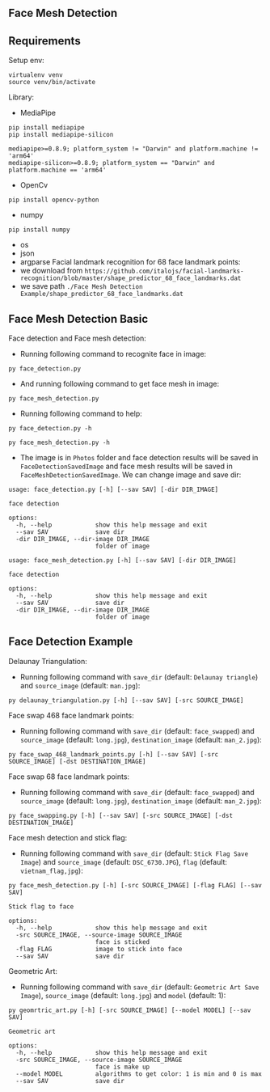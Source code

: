 ## **Face Mesh Detection**

## Requirements
Setup env:
```
virtualenv venv
source venv/bin/activate
```
Library:
- MediaPipe
```
pip install mediapipe
pip install mediapipe-silicon
```
```
mediapipe>=0.8.9; platform_system != "Darwin" and platform.machine != 'arm64'
mediapipe-silicon>=0.8.9; platform_system == "Darwin" and platform.machine == 'arm64'
```
- OpenCv
```
pip install opencv-python
```
- numpy
```
pip install numpy
```
- os
- json
- argparse
Facial landmark recognition for 68 face landmark points:
- we download from `https://github.com/italojs/facial-landmarks-recognition/blob/master/shape_predictor_68_face_landmarks.dat`
- we save path `./Face Mesh Detection Example/shape_predictor_68_face_landmarks.dat`
## Face Mesh Detection Basic
Face detection and Face mesh detection:
- Running following command to recognite face in image:
```
py face_detection.py
```
- And running following command to get face mesh in image:
```
py face_mesh_detection.py
```
- Running following command to help:
```
py face_detection.py -h
```
```
py face_mesh_detection.py -h
```
- The image is in `Photos` folder and face detection results will be saved in `FaceDetectionSavedImage` and face mesh results will be saved in `FaceMeshDetectionSavedImage`. We can change image and save dir:
```
usage: face_detection.py [-h] [--sav SAV] [-dir DIR_IMAGE]

face detection

options:
  -h, --help            show this help message and exit
  --sav SAV             save dir
  -dir DIR_IMAGE, --dir-image DIR_IMAGE
                        folder of image
```
```
usage: face_mesh_detection.py [-h] [--sav SAV] [-dir DIR_IMAGE]

face detection

options:
  -h, --help            show this help message and exit
  --sav SAV             save dir
  -dir DIR_IMAGE, --dir-image DIR_IMAGE
                        folder of image
```
## Face Detection Example
Delaunay Triangulation:
- Running following command with `save_dir` (default: `Delaunay triangle`) and `source_image` (default: `man.jpg`):
```
py delaunay_triangulation.py [-h] [--sav SAV] [-src SOURCE_IMAGE]
```
Face swap 468 face landmark points:
- Running following command with `save_dir` (default: `face_swapped`) and `source_image` (default: `long.jpg`), `destination_image` (default: `man_2.jpg`):
```
py face_swap_468_landmark_points.py [-h] [--sav SAV] [-src SOURCE_IMAGE] [-dst DESTINATION_IMAGE]
```
Face swap 68 face landmark points:
- Running following command with `save_dir` (default: `face_swapped`) and `source_image` (default: `long.jpg`), `destination_image` (default: `man_2.jpg`):
```
py face_swapping.py [-h] [--sav SAV] [-src SOURCE_IMAGE] [-dst DESTINATION_IMAGE]
```
Face mesh detection and stick flag:
- Running following command with `save_dir` (default: `Stick Flag Save Image`) and `source_image` (default: `DSC_6730.JPG`), `flag` (default: `vietnam_flag,jpg`):
```
py face_mesh_detection.py [-h] [-src SOURCE_IMAGE] [-flag FLAG] [--sav SAV]
```
```
Stick flag to face

options:
  -h, --help            show this help message and exit
  -src SOURCE_IMAGE, --source-image SOURCE_IMAGE
                        face is sticked
  -flag FLAG            image to stick into face
  --sav SAV             save dir
```
Geometric Art:
- Running following command with `save_dir` (default: `Geometric Art Save Image`), `source_image` (default: `long.jpg`) and `model` (default: 1):
```
py geomrtric_art.py [-h] [-src SOURCE_IMAGE] [--model MODEL] [--sav SAV]
```
```
Geometric art

options:
  -h, --help            show this help message and exit
  -src SOURCE_IMAGE, --source-image SOURCE_IMAGE
                        face is make up
  --model MODEL         algorithms to get color: 1 is min and 0 is max
  --sav SAV             save dir
```
